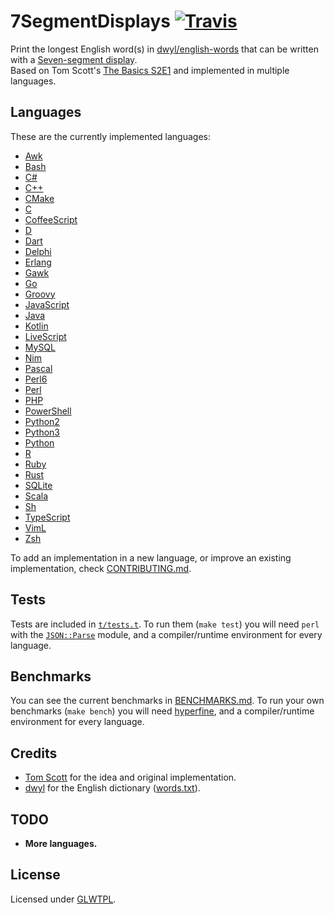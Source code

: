 # 7SegmentDisplays [![Travis](https://img.shields.io/travis/ObserverOfTime/7SegmentDisplays.svg?logo=travis)](https://travis-ci.org/ObserverOfTime/7SegmentDisplays)

Print the longest English word(s) in [dwyl/english-words][words]
that can be written with a [Seven-segment display][SSD].<br>
Based on Tom Scott's [The Basics S2E1][TB21]
and implemented in multiple languages.

[words]: https://github.com/dwyl/english-words
[SSD]: https://en.wikipedia.org/wiki/Seven-segment_display
[TB21]: https://www.youtube.com/watch?v=zp4BMR88260

## Languages

These are the currently implemented languages:

* [Awk](Awk/Awk.awk)
* [Bash](Shell/Bash.sh)
* [C#](C/C#.cs)
* [C++](C/C++.cpp)
* [CMake](CMake/CMake.cmake)
* [C](C/C.c)
* [CoffeeScript](JavaScript/CoffeeScript.coffee)
* [D](D/D.d)
* [Dart](Dart/Dart.dart)
* [Delphi](Pascal/Delphi.pas)
* [Erlang](Erlang/erlang.erl)
* [Gawk](Awk/Gawk.awk)
* [Go](Go/Go.go)
* [Groovy](Groovy/Groovy.groovy)
* [JavaScript](JavaScript/JavaScript.js)
* [Java](Java/Java.java)
* [Kotlin](Kotlin/Kotlin.kt)
* [LiveScript](JavaScript/LiveScript.ls)
* [MySQL](SQL/MySQL.sql)
* [Nim](Nim/Nim.nim)
* [Pascal](Pascal/Pascal.pas)
* [Perl6](Perl/Perl6.p6)
* [Perl](Perl/Perl.pl)
* [PHP](PHP/PHP.php)
* [PowerShell](Shell/PowerShell.ps1)
* [Python2](Python/Python2.py)
* [Python3](Python/Python3.py)
* [Python](Python/Python.py)
* [R](R/R.r)
* [Ruby](Ruby/Ruby.ru)
* [Rust](Rust/rust.rs)
* [SQLite](SQL/SQLite.sql)
* [Scala](Scala/Scala.scala)
* [Sh](Shell/Sh.sh)
* [TypeScript](JavaScript/TypeScript.ts)
* [VimL](VimL/VimL.vim)
* [Zsh](Shell/Zsh.sh)

To add an implementation in a new language,
or improve an existing implementation,
check [CONTRIBUTING.md](CONTRIBUTING.md).

## Tests

Tests are included in [`t/tests.t`](t/tests.t). To run them
(`make test`) you will need `perl` with the [`JSON::Parse`][JP]
module, and a compiler/runtime environment for every language.

[JP]: https://metacpan.org/pod/distribution/JSON-Parse/lib/JSON/Parse.pod

## Benchmarks

You can see the current benchmarks in [BENCHMARKS.md](BENCHMARKS.md).
To run your own benchmarks (`make bench`) you will need [hyperfine][hf],
and a compiler/runtime environment for every language.

[hf]: https://github.com/sharkdp/hyperfine

## Credits

* [Tom Scott][Tom Scott] for the idea and original implementation.
* [dwyl][dwyl] for the English dictionary ([words.txt](words.txt)).

[Tom Scott]: https://twitter.com/tomscott
[dwyl]: https://github.com/dwyl/english-words/graphs/contributors

## TODO

* **More languages.**

## License

Licensed under [GLWTPL](LICENSE).
